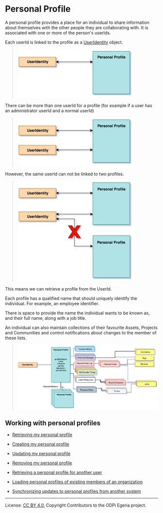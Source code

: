 <!-- SPDX-License-Identifier: CC-BY-4.0 -->
<!-- Copyright Contributors to the ODPi Egeria project. -->

# Personal Profile

A personal profile provides a place for an individual to share information about themselves
with the other people they are collaborating with.  It is associated with one or more
of the person's userIds.

Each userId is linked to the profile as a [UserIdentity](user-identity.md) object.

> ![Figure 1](profile-user-1.png)

There can be more than one userId for a profile (for example if a user has an administrator userId and a normal userId)
> ![Figure 2](profile-user-2.png)

However, the same userId can not be linked to two profiles.

> ![Figure 3](profile-user-3.png)

This means we can retrieve a profile from the UserId.

Each profile has a qualified name that should uniquely identify the
individual.  For example, an employee identifier.

There is space to provide the name the individual wants to be
known as, and their full name, along with a job title.

An individual can also maintain collections of their
favourite Assets, Projects and Communities and control notifications
about changes to the member of these lists.

> ![Figure 4](contents-of-a-personal-profile.png)

## Working with personal profiles

* [Retrieving my personal profile](../scenarios/retrieving-my-personal-profile.md)
* [Creating my personal profile](../scenarios/creating-my-personal-profile.md)
* [Updating my personal profile](../scenarios/updating-my-personal-profile.md)
* [Removing my personal profile](../scenarios/removing-my-personal-profile.md)

* [Retrieving a personal profile for another user](../scenarios/finding-a-person.md)

* [Loading personal profiles of existing members of an organization](../scenarios/loading-personal-profiles.md)
* [Synchronizing updates to personal profiles from another system](../scenarios/synchronizing-personal-profiles.md)


----
License: [CC BY 4.0](https://creativecommons.org/licenses/by/4.0/),
Copyright Contributors to the ODPi Egeria project.